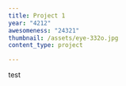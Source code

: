 ```yaml
--- 
title: Project 1
year: "4212"
awesomeness: "24321"
thumbnail: /assets/eye-332o.jpg
content_type: project

---
```

test
